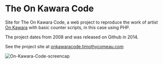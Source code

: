 The On Kawara Code
==================

Site for The On Kawara Code, a web project to reproduce the work of artist [On Kawara](http://en.wikipedia.org/wiki/On_Kawara) with basic counter scripts, in this case using PHP.

The project dates from 2008 and was released on Github in 2014.

See the project site at [onkawaracode.timothycomeau.com](http://onkawaracode.timothycomeau.com/)

![On-Kawara-Code-screencap](http://timothycomeau.com/d/lib/img/on-kawara/01.png)